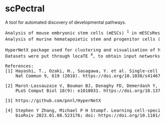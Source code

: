 # scPectral
A tool for automated discovery of developmental pathways.<br>
<pre>
Analysis of mouse embryonic stem cells (mESCs) <sup>1</sup> in mESCsResult notebook.
Analysis of murine hematapoietic stem and progenitor cells (HSPCs)<sup>2</sup> in HSPCsResult notebook. 

HyperNetX package used for clustering and visualisation of hypergraph<sup>3</sup>.
Datasets were put through locaTE <sup>4</sup>, to obtain input networks for use with scPectral. 

References:
[1] Hayashi, T., Ozaki, H., Sasagawa, Y. et al. Single-cell full-length total RNA sequencing uncovers dynamics of recursive splicing and enhancer RNAs.
    Nat Commun 9, 619 (2018). https://doi.org/10.1038/s41467-018-02866-0.

[2] Marot-Lassauzaie V, Bouman BJ, Donaghy FD, Demerdash Y, Essers MAG, Haghverdi L (2022) Towards reliable quantification of cell state velocities. 
    PLoS Comput Biol 18(9): e1010031. https://doi.org/10.1371/journal.pcbi.1010031.

[3] https://github.com/pnnl/HyperNetX

[4] Stephen Y Zhang, Michael P H Stumpf. Learning cell-specific networks from dynamical single cell data. 
    bioRxiv 2023.01.08.523176; doi: https://doi.org/10.1101/2023.01.08.523176.
</pre>
